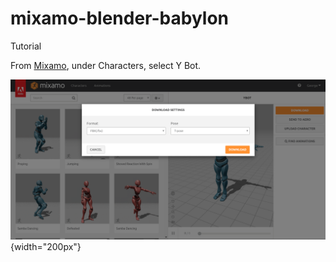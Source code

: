 # mixamo-blender-babylon
Tutorial

From [Mixamo](www.mixamo.com), under Characters, select Y Bot.

![test](/img/1.png){width="200px"}